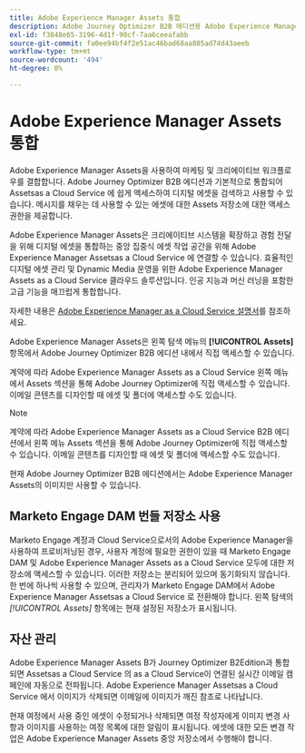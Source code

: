 ```yaml
---
title: Adobe Experience Manager Assets 통합
description: Adobe Journey Optimizer B2B 에디션용 Adobe Experience Manager Assets 통합에 대해 알아보고 크리에이티브 시스템을 확장하고 경험 전달을 위해 디지털 에셋을 통합합니다.
exl-id: f3848e65-3196-4d1f-90cf-7aa6ceeafabb
source-git-commit: fa0ee94bf4f2e51ac46bad68aa805ad74d43aeeb
workflow-type: tm+mt
source-wordcount: '494'
ht-degree: 0%

---
```


# Adobe Experience Manager Assets 통합

Adobe Experience Manager Assets을 사용하여 마케팅 및 크리에이티브 워크플로우를 결합합니다. Adobe Journey Optimizer B2B 에디션과 기본적으로 통합되어 Assetsas a Cloud Service 에 쉽게 액세스하여 디지털 에셋을 검색하고 사용할 수 있습니다. 메시지를 채우는 데 사용할 수 있는 에셋에 대한 Assets 저장소에 대한 액세스 권한을 제공합니다.

Adobe Experience Manager Assets은 크리에이티브 시스템을 확장하고 경험 전달을 위해 디지털 에셋을 통합하는 중앙 집중식 에셋 작업 공간을 위해 Adobe Experience Manager Assetsas a Cloud Service 에 연결할 수 있습니다. 효율적인 디지털 에셋 관리 및 Dynamic Media 운영을 위한 Adobe Experience Manager Assets as a Cloud Service 클라우드 솔루션입니다. 인공 지능과 머신 러닝을 포함한 고급 기능을 매끄럽게 통합합니다.

자세한 내용은 [Adobe Experience Manager as a Cloud Service 설명서](https://experienceleague.adobe.com/ko/docs/experience-manager-cloud-service/content/assets/overview)를 참조하세요.

Adobe Experience Manager Assets은 왼쪽 탐색 메뉴의 **[!UICONTROL Assets]** 항목에서 Adobe Journey Optimizer B2B 에디션 내에서 직접 액세스할 수 있습니다.

계약에 따라 Adobe Experience Manager Assets as a Cloud Service 왼쪽 메뉴에서 Assets 섹션을 통해 Adobe Journey Optimizer에 직접 액세스할 수 있습니다. 이메일 콘텐츠를 디자인할 때 에셋 및 폴더에 액세스할 수도 있습니다.

>[!NOTE]
>
>계약에 따라 Adobe Experience Manager Assets as a Cloud Service B2B 에디션에서 왼쪽 메뉴 Assets 섹션을 통해 Adobe Journey Optimizer에 직접 액세스할 수 있습니다. 이메일 콘텐츠를 디자인할 때 에셋 및 폴더에 액세스할 수도 있습니다.

현재 Adobe Journey Optimizer B2B 에디션에서는 Adobe Experience Manager Assets의 이미지만 사용할 수 있습니다.

## Marketo Engage DAM 번들 저장소 사용

Marketo Engage 계정과 Cloud Service으로서의 Adobe Experience Manager을 사용하여 프로비저닝된 경우, 사용자 계정에 필요한 권한이 있을 때 Marketo Engage DAM 및 Adobe Experience Manager Assets as a Cloud Service 모두에 대한 저장소에 액세스할 수 있습니다. 이러한 저장소는 분리되어 있으며 동기화되지 않습니다. 한 번에 하나씩 사용할 수 있으며, 관리자가 Marketo Engage DAM에서 Adobe Experience Manager Assetsas a Cloud Service 로 전환해야 합니다. 왼쪽 탐색의 _[!UICONTROL Assets]_ 항목에는 현재 설정된 저장소가 표시됩니다.

## 자산 관리

Adobe Experience Manager Assets B가 Journey Optimizer B2Edition과 통합되면 Assetsas a Cloud Service 의 as a Cloud Service이 연결된 실시간 이메일 캠페인에 자동으로 전파됩니다. Adobe Experience Manager Assetsas a Cloud Service 에서 이미지가 삭제되면 이메일에 이미지가 깨진 참조로 나타납니다.

현재 여정에서 사용 중인 에셋이 수정되거나 삭제되면 여정 작성자에게 이미지 변경 사항과 이미지를 사용하는 여정 목록에 대한 알림이 표시됩니다. 에셋에 대한 모든 변경 작업은 Adobe Experience Manager Assets 중앙 저장소에서 수행해야 합니다.
